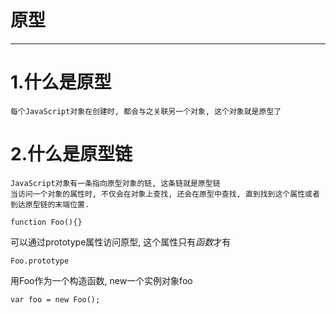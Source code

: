 # 原型
***
# 1.什么是原型
    每个JavaScript对象在创建时, 都会与之关联另一个对象, 这个对象就是原型了

# 2.什么是原型链
    JavaScript对象有一条指向原型对象的链, 这条链就是原型链
    当访问一个对象的属性时, 不仅会在对象上查找, 还会在原型中查找, 直到找到这个属性或者到达原型链的末端位置.


`function Foo(){}`

可以通过prototype属性访问原型, 这个属性只有*函数*才有

`Foo.prototype`

用Foo作为一个构造函数, new一个实例对象foo

`var foo = new Foo();`

